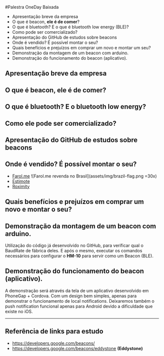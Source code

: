 #Palestra OneDay Baixada

- Apresentação breve da empresa
- O que é beacon, **ele é de comer**?
- O que é bluetooth? E o que é bluetooth low energy (BLE)?
- Como pode ser comercializado?
- Apresentação do GitHub de estudos sobre beacons
- Onde é vendido? É possível montar o seu?
- Quais benefícios e prejuízos em comprar um novo e montar um seu?
- Demonstração da montagem de um beacon com arduino.
- Demonstração do funcionamento do beacon (aplicativo).

## Apresentação breve da empresa

## O que é beacon, ele é de comer?

## O que é bluetooth? E o bluetooth low energy?

## Como ele pode ser comercializado?

## Apresentação do GitHub de estudos sobre beacons

## Onde é vendido? É possível montar o seu?

- [Farol.me](http://farol.me) ![Farol.me revenda no Brasil](assets/img/brazil-flag.png =30x)
- [Estimote](http://estimote.com)
- [Roximity](http://roximity.com/model-x)

## Quais benefícios e prejuízos em comprar um novo e montar o seu?

## Demonstração da montagem de um beacon com arduino.

Utilização do código já desenvolvido no GitHub, para verificar qual o BaudRate de fábrica deles. E após o mesmo,
executar os comandos necessários para configurar o **HM-10** para servir como um Beacon (BLE).

## Demonstração do funcionamento do beacon (aplicativo).

A demonstração será através da tela de um aplicativo desenvolvido em PhoneGap + Cordova. Com um design bem simples,
apenas para demonstrar o funcionamento de local notifications. Deixaremos também o push notification funcional
apenas para Android devido a dificuldade que existe no iOS.

----

## Referência de links para estudo

- https://developers.google.com/beacons/
- https://developers.google.com/beacons/eddystone **(Eddystone)**